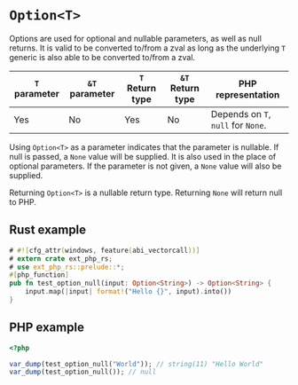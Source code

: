 # `Option<T>`

Options are used for optional and nullable parameters, as well as null returns.
It is valid to be converted to/from a zval as long as the underlying `T` generic
is also able to be converted to/from a zval.

| `T` parameter | `&T` parameter | `T` Return type | `&T` Return type | PHP representation                 |
| ------------- | -------------- | --------------- | ---------------- | ---------------------------------- |
| Yes           | No             | Yes             | No               | Depends on `T`, `null` for `None`. |

Using `Option<T>` as a parameter indicates that the parameter is nullable. If
null is passed, a `None` value will be supplied. It is also used in the place of
optional parameters. If the parameter is not given, a `None` value will also be
supplied.

Returning `Option<T>` is a nullable return type. Returning `None` will return
null to PHP.

## Rust example

```rust
# #![cfg_attr(windows, feature(abi_vectorcall))]
# extern crate ext_php_rs;
# use ext_php_rs::prelude::*;
#[php_function]
pub fn test_option_null(input: Option<String>) -> Option<String> {
    input.map(|input| format!("Hello {}", input).into())
}
```

## PHP example

```php
<?php

var_dump(test_option_null("World")); // string(11) "Hello World"
var_dump(test_option_null()); // null
```
